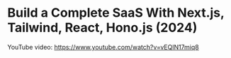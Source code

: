 # Build a Complete SaaS With Next.js, Tailwind, React, Hono.js (2024)

YouTube video: https://www.youtube.com/watch?v=vEQlN17miq8